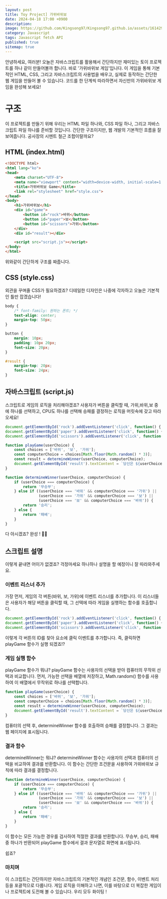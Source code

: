 ```yaml
---
layout: post
title: Toy Project] 가위바위보
date: 2024-04-18 17:00 +0900
description: 
image: https://github.com/Kingsong97/Kingsong97.github.io/assets/161429740/9cfaddda-635f-499f-803c-9e53ad988f88
category: Javascript 
tags: Javascript fetch API
published: true
sitemap: true
---
```


안녕하세요, 여러분! 오늘은 자바스크립트를 활용해서 간단하지만 재미있는 토이 프로젝트를 하나 같이 만들어볼까 합니다. 바로 '가위바위보 게임'입니다. 이 게임을 통해 기본적인 HTML, CSS, 그리고 자바스크립트의 사용법을 배우고, 실제로 동작하는 간단한 웹 게임을 만들어 볼 수 있습니다. 코드를 한 단계씩 따라하면서 자신만의 가위바위보 게임을 완성해 보세요!

# 구조

이 프로젝트를 만들기 위해 우리는 HTML 파일 하나와, CSS 파일 하나, 그리고 자바스크립트 파일 하나를 준비할 것입니다. 간단한 구조이지만, 웹 개발의 기본적인 흐름을 잘 보여줍니다.
공사장의 시멘트 철근 조합이랄까요?

## HTML (index.html)
```html
<!DOCTYPE html>
<html lang="ko">
<head>
    <meta charset="UTF-8">
    <meta name="viewport" content="width=device-width, initial-scale=1.0">
    <title>가위바위보 Game</title>
    <link rel="stylesheet" href="style.css">
</head>
<body>
    <h1>가위바위보</h1>
    <div id="game">
        <button id="rock">바위</button>
        <button id="paper">보</button>
        <button id="scissors">가위</button>
    </div>
    <div id="result"></div>

    <script src="script.js"></script>
</body>
</html>
```

위와같이 간단하게 구조를 짜줍니다.

## CSS (style.css)

외관을 꾸며줄 CSS가 필요하겠죠? 디테일한 디자인은 나중에 각자하고 오늘은 기본적인 틀만 잡겠습니다!

```css
body {
    /* font-family: 원하는 폰트; */
    text-align: center;
    margin-top: 50px;
}

button {
    margin: 10px;
    padding: 10px 20px;
    font-size: 20px;
}

#result {
    margin-top: 20px;
    font-size: 24px;
}
```

## 자바스크립트 (script.js)

스크립트로 게임의 로직을 처리해야겠죠? 사용자가 버튼을 클릭할 때, 가위,바위,보 중에 하나를 선택하고, CPU도 하나를 선택해 승패를 결정하는 로직을 머릿속에 갖고 따라오세요!

```javascript
document.getElementById('rock').addEventListener('click', function() { playGame('바위'); });
document.getElementById('paper').addEventListener('click', function() { playGame('보'); });
document.getElementById('scissors').addEventListener('click', function() { playGame('가위'); });

function playGame(userChoice) {
    const choices = ['바위', '보', '가위'];
    const computerChoice = choices[Math.floor(Math.random() * 3)];
    const result = determineWinner(userChoice, computerChoice);
    document.getElementById('result').textContent = `당신은 ${userChoice}를 선택했습니다. 컴퓨터는 ${computerChoice}를 선택했습니다. 결과는 ${result}입니다.`;
}

function determineWinner(userChoice, computerChoice) {
    if (userChoice === computerChoice) {
        return '무승부';
    } else if ((userChoice === '바위' && computerChoice === '가위') ||
               (userChoice === '가위' && computerChoice === '보') ||
               (userChoice === '보' && computerChoice === '바위')) {
        return '승리';
    } else {
        return '패배';
    }
}
```
다 아시겠죠? 완성 ! 🤣🤣

## 스크립트 설명
이렇게 끝내면 어이가 없겠죠? 걱정마세요 하나하나 설명을 할 예정이니 잘 따라와주세요.

### 이벤트 리스너 추가
가장 먼저, 게임의 각 버튼(바위, 보, 가위)에 이벤트 리스너를 추가합니다. 이 리스너들은 사용자가 해당 버튼을 클릭할 때, 그 선택에 따라 게임을 실행하는 함수를 호출합니다.
```javascript
document.getElementById('rock').addEventListener('click', function() { playGame('바위'); });
document.getElementById('paper').addEventListener('click', function() { playGame('보'); });
document.getElementById('scissors').addEventListener('click', function() { playGame('가위'); });
```
이렇게 각 버튼의 ID를 찾아 요소에 클릭 이벤트를 추가합니다. 즉, 클릭하면 playGame 함수가 실행 되겠죠!?

### 게임 실행 함수
playGame 함수가 뭐냐? playGame 함수는 사용자의 선택을 받아 컴퓨터의 무작위 선택과 비교합니다. 먼저, 가능한 선택을 배열에 저장하고, Math.random() 함수를 사용하여 이 배열에서 무작위로 하나를 선택합니다.
```javascript
function playGame(userChoice) {
    const choices = ['바위', '보', '가위'];
    const computerChoice = choices[Math.floor(Math.random() * 3)];
    const result = determineWinner(userChoice, computerChoice);
    document.getElementById('result').textContent = `당신은 ${userChoice}를 선택했습니다. 컴퓨터는 ${computerChoice}를 선택했습니다. 결과는 ${result}입니다.`;
}
```
컴퓨터의 선택 후, determineWinner 함수를 호출하여 승패를 결정합니다. 그 결과는 웹 페이지에 표시됩니다.

### 결과 함수
determineWinner는 뭐냐? determineWinner 함수는 사용자의 선택과 컴퓨터의 선택을 비교하여 결과를 반환합니다. 이 함수는 간단한 조건문을 사용하여 가위바위보 규칙에 따라 결과를 결정합니다.
```javascript
function determineWinner(userChoice, computerChoice) {
    if (userChoice === computerChoice) {
        return '무승부';
    } else if ((userChoice === '바위' && computerChoice === '가위') ||
               (userChoice === '가위' && computerChoice === '보') ||
               (userChoice === '보' && computerChoice === '바위')) {
        return '승리';
    } else {
        return '패배';
    }
}
```
이 함수는 모든 가능한 경우를 검사하여 적절한 결과를 반환합니다. 무승부, 승리, 패배 중 하나가 반환되어 playGame 함수에서 결과 문자열로 화면에 표시됩니다.

쉽죠? 


### 마치며
이 스크립트는 간단하지만 자바스크립트의 기본적인 개념인 조건문, 함수, 이벤트 처리 등을 포괄적으로 다룹니다. 게임 로직을 이해하고 나면, 이를 바탕으로 더 복잡한 게임이나 프로젝트에 도전해 볼 수 있습니다. 우리 모두 화이팅 !


